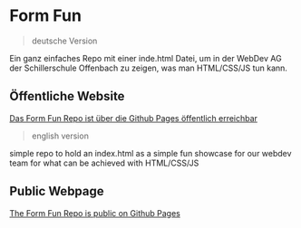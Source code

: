 # Form Fun

> deutsche Version

Ein ganz einfaches Repo mit einer inde.html Datei, um in der WebDev AG der Schillerschule Offenbach zu zeigen, was man HTML/CSS/JS tun kann.

## Öffentliche Website

[Das Form Fun Repo ist über die Github Pages öffentlich erreichbar](https://webdev-ag.github.io/form-fun/)

> english version

simple repo to hold an index.html as a simple fun showcase for our webdev team for what can be achieved with HTML/CSS/JS

## Public Webpage

[The Form Fun Repo is public on Github Pages](https://webdev-ag.github.io/form-fun/)